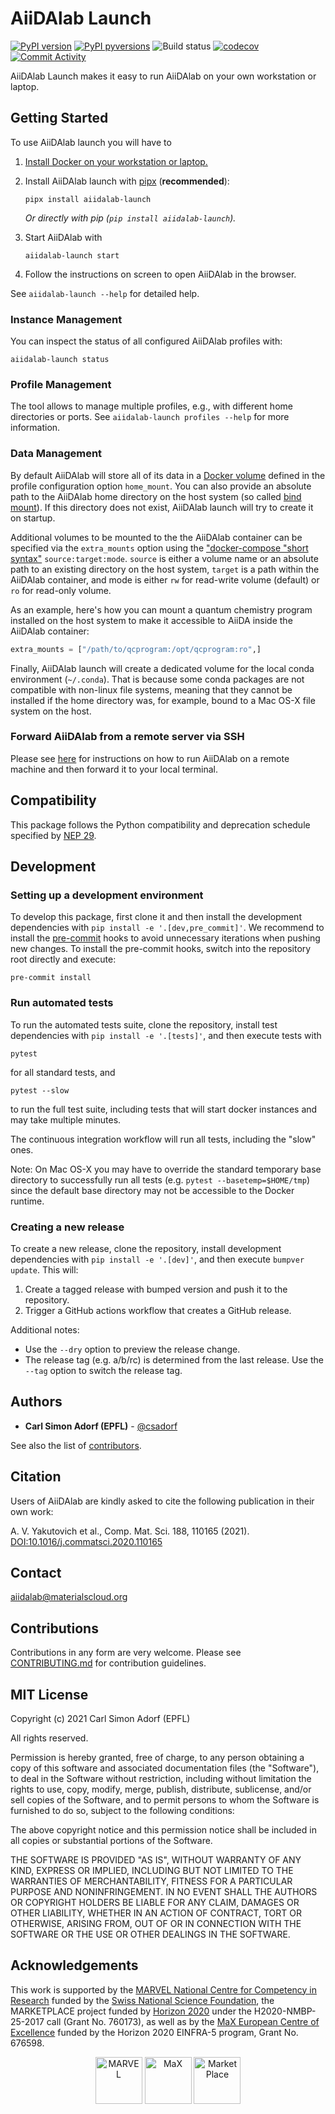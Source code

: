 # AiiDAlab Launch

[![PyPI version](https://badge.fury.io/py/aiidalab-launch.svg)](https://badge.fury.io/py/aiidalab-launch)
[![PyPI pyversions](https://img.shields.io/pypi/pyversions/aiidalab-launch.svg)](https://pypi.python.org/pypi/aiidalab-launch/)
![Build status](https://github.com/aiidalab/aiidalab-launch/actions/workflows/ci.yml/badge.svg?branch=main)
[![codecov](https://codecov.io/gh/aiidalab/aiidalab-launch/branch/main/graph/badge.svg?token=7FOZR20CHS)](https://codecov.io/gh/aiidalab/aiidalab-launch)
[![Commit Activity](https://img.shields.io/github/commit-activity/m/aiidalab/aiidalab-launch.svg)](https://github.com/aiidalab/aiidalab-launch/pulse)

AiiDAlab Launch makes it easy to run AiiDAlab on your own workstation or laptop.

## Getting Started

To use AiiDAlab launch you will have to

1. [Install Docker on your workstation or laptop.](https://docs.docker.com/get-docker/)
2. Install AiiDAlab launch with [pipx](https://pypa.github.io/pipx/installation/) (**recommended**):

   ```console
   pipx install aiidalab-launch
   ```

   _Or directly with pip (`pip install aiidalab-launch`)._

3. Start AiiDAlab with

    ```console
    aiidalab-launch start
    ```
4. Follow the instructions on screen to open AiiDAlab in the browser.

See `aiidalab-launch --help` for detailed help.

### Instance Management

You can inspect the status of all configured AiiDAlab profiles with:

```console
aiidalab-launch status
```

### Profile Management

The tool allows to manage multiple profiles, e.g., with different home directories or ports.
See `aiidalab-launch profiles --help` for more information.

### Data Management

By default AiiDAlab will store all of its data in a [Docker volume](https://docs.docker.com/storage/volumes/) defined in the profile configuration option `home_mount`.
You can also provide an absolute path to the AiiDAlab home directory on the host system (so called [bind mount](https://docs.docker.com/storage/bind-mounts/)).
If this directory does not exist, AiiDAlab launch will try to create it on startup.

Additional volumes to be mounted to the the AiiDAlab container can be specified via the `extra_mounts` option using the ["docker-compose "short syntax"](https://docs.docker.com/compose/compose-file/compose-file-v3/#volumes) `source:target:mode`.
`source` is either a volume name or an absolute path to an existing directory on the host system,
`target` is a path within the AiiDAlab container,
and mode is either `rw` for read-write volume (default) or `ro` for read-only volume.

As an example, here's how you can mount a quantum chemistry program installed on the host system to make it accessible to AiiDA inside the AiiDAlab container:
```python
extra_mounts = ["/path/to/qcprogram:/opt/qcprogram:ro",]
```

Finally, AiiDAlab launch will create a dedicated volume for the local conda environment (`~/.conda`).
That is because some conda packages are not compatible with non-linux file systems, meaning that they cannot be installed if the home directory was, for example, bound to a Mac OS-X file system on the host.

### Forward AiiDAlab from a remote server via SSH

Please see [here](ssh-forward.md) for instructions on how to run AiiDAlab on a remote machine and then forward it to your local terminal.

## Compatibility

This package follows the Python compatibility and deprecation schedule specified by [NEP 29](https://numpy.org/neps/nep-0029-deprecation_policy.html).

## Development

### Setting up a development environment

To develop this package, first clone it and then install the development dependencies with `pip install -e '.[dev,pre_commit]'`.
We recommend to install the [pre-commit](https://pre-commit.com/) hooks to avoid unnecessary iterations when pushing new changes.
To install the pre-commit hooks, switch into the repository root directly and execute:
```console
pre-commit install
```

### Run automated tests

To run the automated tests suite, clone the repository, install test dependencies with `pip install -e '.[tests]'`, and then execute tests with

```console
pytest
```
for all standard tests, and
```console
pytest --slow
```
to run the full test suite, including tests that will start docker instances and may take multiple minutes.

The continuous integration workflow will run all tests, including the "slow" ones.

Note: On Mac OS-X you may have to override the standard temporary base directory to successfully run all tests (e.g. `pytest --basetemp=$HOME/tmp`) since the default base directory may not be accessible to the Docker runtime.

### Creating a new release

To create a new release, clone the repository, install development dependencies with `pip install -e '.[dev]'`, and then execute `bumpver update`.
This will:

  1. Create a tagged release with bumped version and push it to the repository.
  2. Trigger a GitHub actions workflow that creates a GitHub release.

Additional notes:

  - Use the `--dry` option to preview the release change.
  - The release tag (e.g. a/b/rc) is determined from the last release.
    Use the `--tag` option to switch the release tag.

## Authors

* **Carl Simon Adorf (EPFL)** - [@csadorf](https://github.com/csadorf)

See also the list of [contributors](https://github.com/aiidalab/aiidalab-launch/contributors).


## Citation

Users of AiiDAlab are kindly asked to cite the following publication in their own work:

A. V. Yakutovich et al., Comp. Mat. Sci. 188, 110165 (2021).
[DOI:10.1016/j.commatsci.2020.110165](https://doi.org/10.1016/j.commatsci.2020.110165)

## Contact

aiidalab@materialscloud.org

## Contributions

Contributions in any form are very welcome.
Please see [CONTRIBUTING.md](CONTRIBUTING.md) for contribution guidelines.

## MIT License

Copyright (c) 2021 Carl Simon Adorf (EPFL)

All rights reserved.

Permission is hereby granted, free of charge, to any person obtaining a copy
of this software and associated documentation files (the "Software"), to deal
in the Software without restriction, including without limitation the rights
to use, copy, modify, merge, publish, distribute, sublicense, and/or sell
copies of the Software, and to permit persons to whom the Software is
furnished to do so, subject to the following conditions:

The above copyright notice and this permission notice shall be included in all
copies or substantial portions of the Software.

THE SOFTWARE IS PROVIDED "AS IS", WITHOUT WARRANTY OF ANY KIND, EXPRESS OR
IMPLIED, INCLUDING BUT NOT LIMITED TO THE WARRANTIES OF MERCHANTABILITY,
FITNESS FOR A PARTICULAR PURPOSE AND NONINFRINGEMENT. IN NO EVENT SHALL THE
AUTHORS OR COPYRIGHT HOLDERS BE LIABLE FOR ANY CLAIM, DAMAGES OR OTHER
LIABILITY, WHETHER IN AN ACTION OF CONTRACT, TORT OR OTHERWISE, ARISING FROM,
OUT OF OR IN CONNECTION WITH THE SOFTWARE OR THE USE OR OTHER DEALINGS IN THE
SOFTWARE.

## Acknowledgements

This work is supported by the
[MARVEL National Centre for Competency in Research](<http://nccr-marvel.ch>) funded by the [Swiss National Science Foundation](<http://www.snf.ch/en>),
the MARKETPLACE project funded by [Horizon 2020](https://ec.europa.eu/programmes/horizon2020/) under the H2020-NMBP-25-2017 call (Grant No. 760173),
as well as by the [MaX
European Centre of Excellence](<http://www.max-centre.eu/>) funded by the Horizon 2020 EINFRA-5 program,
Grant No. 676598.

<div style="text-align:center">
 <img src="logos/MARVEL.png" alt="MARVEL" height="75px">
 <img src="logos/MaX.png" alt="MaX" height="75px">
 <img src="logos/MarketPlace.png" alt="MarketPlace" height="75px">
</div>
